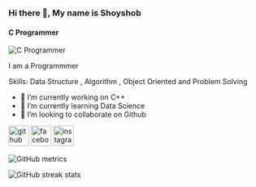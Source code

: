 ### Hi there 👋, My name is Shoyshob
#### C Programmer
![C Programmer](https://scontent.fdac24-3.fna.fbcdn.net/v/t39.30808-6/324265822_686393176353443_988212549228477792_n.jpg?_nc_cat=106&ccb=1-7&_nc_sid=09cbfe&_nc_eui2=AeFoMf98vr1OpPTO4HaeU7E2K0HZiW_LqfArQdmJb8up8K41-q5VFH_TsVjigoPiTw3mEca0IwQYDpa4yulQC4Kh&_nc_ohc=Zg6Nryp82NwAX9PHXEL&tn=3EvtpF6m5pUGEDLA&_nc_ht=scontent.fdac24-3.fna&oh=00_AfCkMzP6pH_YPV4LDpU5Sxtc5eW2ylj9yg-rT1eg1XGtIw&oe=63D1AFA9)

I am a Programmmer 

Skills: Data Structure , Algorithm , Object Oriented and  Problem Solving  

- 🔭 I’m currently working on C++ 
- 🌱 I’m currently learning Data Science 
- 👯 I’m looking to collaborate on Github 


[<img src='https://cdn.jsdelivr.net/npm/simple-icons@3.0.1/icons/github.svg' alt='github' height='40'>](https://github.com/theshadmansadik)  [<img src='https://cdn.jsdelivr.net/npm/simple-icons@3.0.1/icons/facebook.svg' alt='facebook' height='40'>](https://www.facebook.com/shoyshob03)  [<img src='https://cdn.jsdelivr.net/npm/simple-icons@3.0.1/icons/instagram.svg' alt='instagram' height='40'>](https://www.instagram.com/shoyshob03/)  

![GitHub metrics](https://metrics.lecoq.io/theshadmansadik)  

![GitHub streak stats](https://streak-stats.demolab.com/?user=theshadmansadik)  

